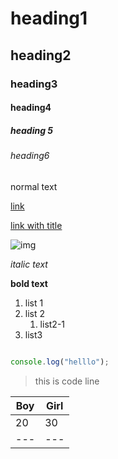 # heading1
## heading2
### heading3
#### heading4
##### heading 5
###### heading6

normal text

[link](https://www.youtube.com/watch?v=bpdvNwvEeSE)

[link with title](https://www.youtube.com/watch?v=bpdvNwvEeSE "clcik here to view video")


![img](https://buffer.com/cdn-cgi/image/w=1000,fit=contain,q=90,f=auto/library/content/images/size/w600/2023/10/free-images.jpg)

_italic text_

**bold text**

1. list 1
2. list 2
    1. list2-1
3. list3


```javascript code

console.log("helllo");

```


>this is code line

|Boy|Girl|
|---|---|
|20|30|
|---|---|